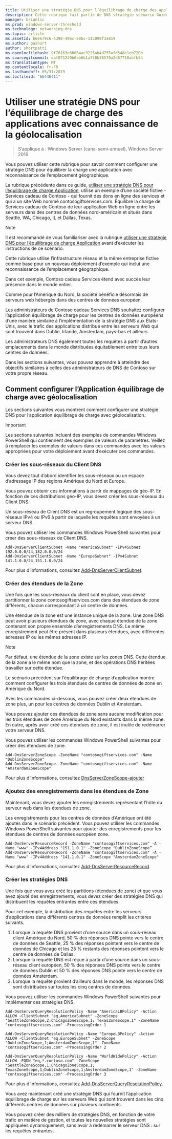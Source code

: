 ```yaml
---
title: Utiliser une stratégie DNS pour l’équilibrage de charge des applications avec connaissance de la géolocalisation
description: Cette rubrique fait partie de DNS stratégie scénario Guide pour Windows Server 2016
manager: brianlic
ms.prod: windows-server-threshold
ms.technology: networking-dns
ms.topic: article
ms.assetid: b6e679c6-4398-496c-88bc-115099f3a819
ms.author: pashort
author: shortpatti
ms.openlocfilehash: 9f76163e6b064ac3225ab4d755afd548e1cb720b
ms.sourcegitcommit: eaf071249b6eb6b1a758b38579a2d87710abfb54
ms.translationtype: MT
ms.contentlocale: fr-FR
ms.lasthandoff: 05/31/2019
ms.locfileid: "66446411"
---
```

# <a name="use-dns-policy-for-application-load-balancing-with-geo-location-awareness"></a>Utiliser une stratégie DNS pour l’équilibrage de charge des applications avec connaissance de la géolocalisation

>S’applique à : Windows Server (canal semi-annuel), Windows Server 2016

Vous pouvez utiliser cette rubrique pour savoir comment configurer une stratégie DNS pour équilibrer la charge une application avec reconnaissance de l’emplacement géographique.

La rubrique précédente dans ce guide, [utiliser une stratégie DNS pour l’équilibrage de charge Application](https://technet.microsoft.com/windows-server-docs/networking/dns/deploy/app-lb), utilise un exemple d’une société fictive - Services cadeau de Contoso - qui fournit des dons en ligne des services et qui a un site Web nommé contosogiftservices.com. Équilibre la charge de Services cadeau de Contoso de leur application Web en ligne entre les serveurs dans des centres de données nord-américain et situés dans Seattle, WA, Chicago, IL et Dallas, Texas.

>[!NOTE]
>Il est recommandé de vous familiariser avec la rubrique [utiliser une stratégie DNS pour l’équilibrage de charge Application](https://technet.microsoft.com/windows-server-docs/networking/dns/deploy/app-lb) avant d’exécuter les instructions de ce scénario.

Cette rubrique utilise l’infrastructure réseau et la même entreprise fictive comme base pour un nouveau déploiement d’exemple qui inclut une reconnaissance de l’emplacement géographique.

Dans cet exemple, Contoso cadeau Services étend avec succès leur présence dans le monde entier.

Comme pour l’Amérique du Nord, la société bénéficie désormais de serveurs web hébergés dans des centres de données européen.

Les administrateurs de Contoso cadeau Services DNS souhaitez configurer l’application équilibrage de charge pour les centres de données européens d’une manière similaire à l’implémentation de la stratégie DNS aux États-Unis, avec le trafic des applications distribué entre les serveurs Web qui sont trouvent dans Dublin, Irlande, Amsterdam, pays-bas et ailleurs.

Les administrateurs DNS également toutes les requêtes à partir d’autres emplacements dans le monde distribuées équitablement entre tous leurs centres de données.

Dans les sections suivantes, vous pouvez apprendre à atteindre des objectifs similaires à celles des administrateurs de DNS de Contoso sur votre propre réseau.

## <a name="how-to-configure-application-load-balancing-with-geo-location-awareness"></a>Comment configurer l’Application équilibrage de charge avec géolocalisation

Les sections suivantes vous montrent comment configurer une stratégie DNS pour l’application équilibrage de charge avec géolocalisation.

>[!IMPORTANT]
>Les sections suivantes incluent des exemples de commandes Windows PowerShell qui contiennent des exemples de valeurs de paramètres. Veillez à remplacer les exemples de valeurs dans ces commandes avec les valeurs appropriées pour votre déploiement avant d’exécuter ces commandes.

### <a name="bkmk_clientsubnets"></a>Créer les sous-réseaux du Client DNS

Vous devez tout d’abord identifier les sous-réseaux ou un espace d’adressage IP des régions Amérique du Nord et Europe.

Vous pouvez obtenir ces informations à partir de mappages de géo-IP. En fonction de ces distributions géo-IP, vous devez créer les sous-réseaux du Client DNS.

Un sous-réseau de Client DNS est un regroupement logique des sous-réseaux IPv4 ou IPv6 à partir de laquelle les requêtes sont envoyées à un serveur DNS.

Vous pouvez utiliser les commandes Windows PowerShell suivantes pour créer des sous-réseaux de Client DNS. 

    
    Add-DnsServerClientSubnet -Name "AmericaSubnet" -IPv4Subnet 192.0.0.0/24,182.0.0.0/24
    Add-DnsServerClientSubnet -Name "EuropeSubnet" -IPv4Subnet 141.1.0.0/24,151.1.0.0/24
    
Pour plus d’informations, consultez [Add-DnsServerClientSubnet](https://docs.microsoft.com/powershell/module/dnsserver/add-dnsserverclientsubnet?view=win10-ps).

### <a name="bkmk_zscopes2"></a>Créer des étendues de la Zone

Une fois que les sous-réseaux du client sont en place, vous devez partitionner la zone contosogiftservices.com dans des étendues de zone différents, chacun correspondant à un centre de données.

Une étendue de la zone est une instance unique de la zone. Une zone DNS peut avoir plusieurs étendues de zone, avec chaque étendue de la zone contenant son propre ensemble d’enregistrements DNS. Le même enregistrement peut être présent dans plusieurs étendues, avec différentes adresses IP ou les mêmes adresses IP.

>[!NOTE]
>Par défaut, une étendue de la zone existe sur les zones DNS. Cette étendue de la zone a le même nom que la zone, et des opérations DNS héritées travailler sur cette étendue.

Le scénario précédent sur l’équilibrage de charge d’application montre comment configurer les trois étendues de centres de données de zone en Amérique du Nord.

Avec les commandes ci-dessous, vous pouvez créer deux étendues de zone plus, un pour les centres de données Dublin et Amsterdam. 

Vous pouvez ajouter ces étendues de zone sans aucune modification pour les trois étendues de zone Amérique du Nord existants dans la même zone. En outre, après avoir créé ces étendues de zone, il est inutile de redémarrer votre serveur DNS.

Vous pouvez utiliser les commandes Windows PowerShell suivantes pour créer des étendues de zone.

    
    Add-DnsServerZoneScope -ZoneName "contosogiftservices.com" -Name "DublinZoneScope"
    Add-DnsServerZoneScope -ZoneName "contosogiftservices.com" -Name "AmsterdamZoneScope"
    

Pour plus d’informations, consultez [DnsServerZoneScope-ajouter](https://docs.microsoft.com/powershell/module/dnsserver/add-dnsserverzonescope?view=win10-ps)

### <a name="bkmk_records2"></a>Ajoutez des enregistrements dans les étendues de Zone

Maintenant, vous devez ajouter les enregistrements représentant l’hôte du serveur web dans les étendues de zone.

Les enregistrements pour les centres de données d’Amérique ont été ajoutés dans le scénario précédent. Vous pouvez utiliser les commandes Windows PowerShell suivantes pour ajouter des enregistrements pour les étendues de centres de données européen zone.
 
    
    Add-DnsServerResourceRecord -ZoneName "contosogiftservices.com" -A -Name "www" -IPv4Address "151.1.0.1" -ZoneScope "DublinZoneScope”
    Add-DnsServerResourceRecord -ZoneName "contosogiftservices.com" -A -Name "www" -IPv4Address "141.1.0.1" -ZoneScope "AmsterdamZoneScope"
    

Pour plus d’informations, consultez [Add-DnsServerResourceRecord](https://docs.microsoft.com/powershell/module/dnsserver/add-dnsserverresourcerecord?view=win10-ps).

### <a name="bkmk_policies2"></a>Créer les stratégies DNS

Une fois que vous avez créé les partitions (étendues de zone) et que vous avez ajouté des enregistrements, vous devez créer des stratégies DNS qui distribuent les requêtes entrantes entre ces étendues.

Pour cet exemple, la distribution des requêtes entre les serveurs d’applications dans différents centres de données remplit les critères suivants.

1. Lorsque la requête DNS provient d’une source dans un sous-réseau client Amérique du Nord, 50 % des réponses DNS pointe vers le centre de données de Seattle, 25 % des réponses pointent vers le centre de données de Chicago et les 25 % restants des réponses pointent vers le centre de données de Dallas.
2. Lorsque la requête DNS est reçue à partir d’une source dans un sous-réseau client européen, 50 % des réponses DNS pointe vers le centre de données Dublin et 50 % des réponses DNS pointe vers le centre de données Amsterdam.
3. Lorsque la requête provient d’ailleurs dans le monde, les réponses DNS sont distribuées sur toutes les cinq centres de données.

Vous pouvez utiliser les commandes Windows PowerShell suivantes pour implémenter ces stratégies DNS.

    
    Add-DnsServerQueryResolutionPolicy -Name "AmericaLBPolicy" -Action ALLOW -ClientSubnet "eq,AmericaSubnet" -ZoneScope "SeattleZoneScope,2;ChicagoZoneScope,1; TexasZoneScope,1" -ZoneName "contosogiftservices.com" –ProcessingOrder 1
    
    Add-DnsServerQueryResolutionPolicy -Name "EuropeLBPolicy" -Action ALLOW -ClientSubnet "eq,EuropeSubnet" -ZoneScope "DublinZoneScope,1;AmsterdamZoneScope,1" -ZoneName "contosogiftservices.com" -ProcessingOrder 2
    
    Add-DnsServerQueryResolutionPolicy -Name "WorldWidePolicy" -Action ALLOW -FQDN "eq,*.contoso.com" -ZoneScope "SeattleZoneScope,1;ChicagoZoneScope,1; TexasZoneScope,1;DublinZoneScope,1;AmsterdamZoneScope,1" -ZoneName "contosogiftservices.com" -ProcessingOrder 3
    
    

Pour plus d’informations, consultez [Add-DnsServerQueryResolutionPolicy](https://docs.microsoft.com/powershell/module/dnsserver/add-dnsserverqueryresolutionpolicy?view=win10-ps).

Vous avez maintenant créé une stratégie DNS qui fournit l’application équilibrage de charge sur les serveurs Web qui sont trouvent dans les cinq différents centres de données sur plusieurs continents.

Vous pouvez créer des milliers de stratégies DNS, en fonction de votre trafic en matière de gestion, et toutes les nouvelles stratégies sont appliquées dynamiquement, sans avoir à redémarrer le serveur DNS : sur les requêtes entrantes.

